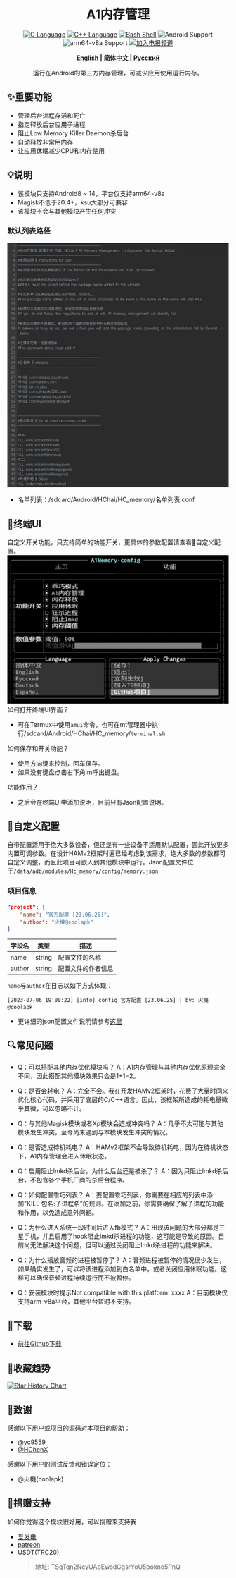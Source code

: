 <div align="center">
<h1>A1内存管理</h1>
<a href="http://cppmicroservices.org/"><img alt="C Language" src="https://img.shields.io/badge/-C-black?logo=c&style=flat-square&logoColor=ffffff"></a>
<a href="http://cppmicroservices.org/"><img alt="C++ Language" src="https://img.shields.io/badge/-C++-808080?logo=c%2B%2B&style=flat-square&logoColor=ffffff"></a>
<a href="https://www.python.org/"><img alt="Bash Shell" src="https://img.shields.io/badge/-Bash-ae9a5a?style=flat-square&logo=shell&logoColor=ffffff"></a>
<img alt="Android Support" src="https://img.shields.io/badge/Android%208~13-Support-green">
<img alt="arm64-v8a Support" src="https://img.shields.io/badge/arm64--v8a-Support-green">
<a href="https://t.me/HCha1234"><img alt="加入电报频道" src="https://img.shields.io/badge/Join%20group-Telegram-brightgreen.svg?logo=telegram"></a>
<p><b><a href="README.md">English</a> | <a href="README-zh.md">简体中文</a> | <a href="README-ru.md">Русский</a></b></p>
<p>运行在Android的第三方内存管理，可减少应用使用运行内存。</p>
</div>

## ✨重要功能
- 管理后台进程存活和死亡
- 指定释放后台应用子进程
- 阻止Low Memory Killer Daemon杀后台
- 自动释放非常用内存
- 让应用休眠减少CPU和内存使用

## 💡说明
- 该模块只支持Android8 ~ 14，平台仅支持arm64-v8a
- Magisk不低于20.4+，ksu大部分可兼容
- 该模块不会与其他模块产生任何冲突

### 默认列表路径
![列表图片](image/list.jpg)
- 名单列表：/sdcard/Android/HChai/HC_memory/名单列表.conf

## 📱终端UI
自定义开关功能，只支持简单的功能开关，更具体的参数配置请查看📝自定义配置。
![UI图片](image/UI.jpg)
如何打开终端UI界面？
- 可在Termux中使用`amui`命令，也可在mt管理器中执行/sdcard/Android/HChai/HC_memory/`terminal.sh`

如何保存和开关功能？
- 使用方向键来控制，回车保存。
- 如果没有键盘点击右下角lm呼出键盘。

功能作用？
- 之后会在终端UI中添加说明，目前只有Json配置说明。

## 📝自定义配置
自带配置适用于绝大多数设备，但还是有一些设备不适用默认配置，因此开放更多内置可调参数。在设计HAMv2框架时遍已经考虑到该需求，绝大多数的参数都可自定义调整，而且此项目可嵌入到其他模块中运行。Json配置文件位于`/data/adb/modules/Hc_memory/config/memory.json`

### 项目信息
```json
"project": {
    "name": "官方配置 [23.06.25]",
    "author": "火機@coolapk"
}
```

| 字段名 | 类型   | 描述               |
| ------ | ------ | ------------------ |
| name   | string | 配置文件的名称     |
| author | string | 配置文件的作者信息 |

`name`与`author`在日志以如下方式体现：  
```
[2023-07-06 19:00:22] [info] config 官方配置 [23.06.25] | by: 火機@coolapk
```

- 更详细的json配置文件说明请参考[这里](config/JSON-CONFIG-zh.md)

## 🔍常见问题

- Q：可以搭配其他内存优化模块吗？
A：A1内存管理与其他内存优化原理完全不同，因此搭配其他模块效果只会是1+1=2。

- Q：是否会耗电？
A：完全不会。我在开发HAMv2框架时，花费了大量时间来优化核心代码，并采用了底层的C/C++语言。因此，该框架所造成的耗电量微乎其微，可以忽略不计。

- Q：与其他Magisk模块或者Xp模块会造成冲突吗？
A：几乎不太可能与其他模块发生冲突，至今尚未遇到与本模块发生冲突的情况。

- Q：是否造成待机耗电？
A：HAMv2框架不会导致待机耗电，因为在待机状态下，A1内存管理会进入休眠状态。

- Q：启用阻止lmkd杀后台，为什么后台还是被杀了？
A：因为只阻止lmkd杀后台，不包含各个手机厂商的杀后台程序。

- Q：如何配置乖巧列表？
A：要配置乖巧列表，你需要在相应的列表中添加"KILL 包名:子进程名"的规则。在添加之前，你需要确保了解子进程的功能和作用，以免造成意外问题。

- Q：为什么进入系统一段时间后进入fb模式？
A：出现该问题的大部分都是三星手机，并且启用了hook阻止lmkd杀进程的功能，这可能是导致的原因。目前尚无法解决这个问题，但可以通过关闭阻止lmkd杀进程的功能来解决。

- Q：为什么播放音频的进程被暂停了？
A：音频进程被暂停的情况很少发生，如果确实发生了，可以将该进程添加到白名单中，或者关闭应用休眠功能。这样可以确保音频进程持续运行而不被暂停。

- Q：安装模块时提示Not compatible with this platform: xxxx
A：目前模块仅支持arm-v8a平台，其他平台暂时不支持。

## 🚀下载
- [前往Github下载](https://github.com/OneB1ank/A1Memory/releases)

## 🌟收藏趋势

<a href="https://star-history.com/#OneB1ank/A1Memory&Timeline">
  <picture>
    <source media="(prefers-color-scheme: dark)" srcset="https://api.star-history.com/svg?repos=OneB1ank/A1Memory&type=Timeline&theme=dark" />
    <source media="(prefers-color-scheme: light)" srcset="https://api.star-history.com/svg?repos=OneB1ank/A1Memory&type=Timeline" />
    <img alt="Star History Chart" src="https://api.star-history.com/svg?repos=OneB1ank/A1Memory&type=Timeline" />
  </picture>
</a>

## 🙏致谢

感谢以下用户或项目的源码对本项目的帮助：  
- [@yc9559](https://github.com/yc9559)
- [@HChenX](https://github.com/HChenX)

感谢以下用户的测试反馈和错误定位：
- @火機(coolapk)

## 🎉捐赠支持
如何你觉得这个模块很好用，可以捐赠来支持我
- [爱发电](https://afdian.net/a/HCha1)
- [patreon](https://patreon.com/A1memory)
- USDT(TRC20)
  > 地址: TSqTqn2NcyUAbEwsdGgsrYoU5pokno5PnQ
